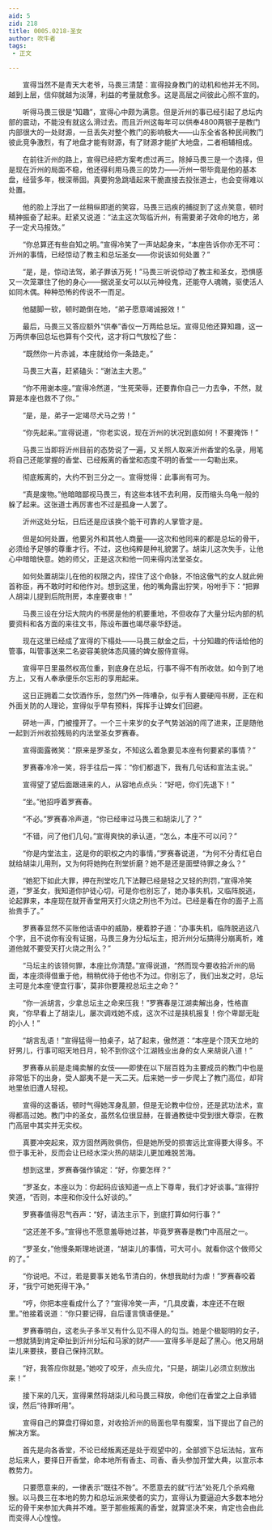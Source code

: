 ```yaml
---
aid: 5
zid: 218
title: 0005.0218-圣女
author: 吹牛者
tags: 
 - 正文

---
```




　　宣得当然不是青天大老爷，马畏三清楚：宣得投身教门的动机和他并无不同。越到上层，信仰就越为淡薄，利益的考量就愈多。这是高层之间彼此心照不宣的。

　　听得马畏三很是“知趣”，宣得心中颇为满意。但是沂州的事已经引起了总坛内部的震动，不能没有就这么滑过去。而且沂州这每年可以供奉4800两银子是教门内部很大的一处财源，一旦丢失对整个教门的影响极大——山东全省各种民间教门彼此竞争激烈，有了地盘才能有财源，有了财源才能扩大地盘，二者相辅相成。

　　在前往沂州的路上，宣得已经把方案考虑过再三。除掉马畏三是一个选择，但是现在沂州的局面不稳，他还得利用马畏三的势力——沂州一带毕竟是他的基本盘，经营多年，根深蒂固。真要狗急跳墙起来干脆直接去投张道士，也会变得难以处置。

　　他的脸上浮出了一丝稍纵即逝的笑容，马畏三迅疾的捕捉到了这点笑意，顿时精神振奋了起来。赶紧又说道：“法主这次驾临沂州，有需要弟子效命的地方，弟子一定犬马报效。”

　　“你总算还有些自知之明。”宣得冷笑了一声站起身来，“本座告诉你亦无不可：沂州的事情，已经惊动了教主和总坛圣女——你说该如何处置？”

　　“是，是，惊动法驾，弟子罪该万死！”马畏三听说惊动了教主和圣女，恐惧感又一次笼罩住了他的身心——据说圣女可以以元神役鬼，还能夺人魂魄，驱使活人如同木偶。种种恐怖的传说不一而足。

　　他腿脚一软，顿时跪倒在地，“弟子愿意竭诚报效！”

　　最后，马畏三又答应额外“供奉”香仪一万两给总坛。宣得见他还算知趣，这一万两供奉回总坛也算有个交代，这才将口气放松了些：

　　“既然你一片赤诚，本座就给你一条路走。”

　　马畏三大喜，赶紧磕头：“谢法主大恩。”

　　“你不用谢本座。”宣得冷然道，“生死荣辱，还要靠你自己一力去争，不然，就算是本座也救不了你。”

　　“是，是，弟子一定竭尽犬马之劳！”

　　“你先起来。”宣得说道，“你老实说，现在沂州的状况到底如何！不要掩饰！”

　　马畏三当即将沂州目前的态势说了一遍，又关照人取来沂州香堂的名录，用笔将自己还能掌握的香堂、已经叛离的香堂和态度不明的香堂一一勾勒出来。

　　彻底叛离的，大约不到三分之一。宣得觉得：此事尚有可为。

　　“真是废物。”他暗暗鄙视马畏三，有这些本钱不去利用，反而缩头乌龟一般的躲了起来。这张道士再厉害也不过是孤身一人罢了。

　　沂州这处分坛，日后还是应该换个能干可靠的人掌管才是。

　　但是如何处置，他要另外和其他人商量——这次和他同来的都是总坛的骨干，必须给予足够的尊重才行。不过，这也纯粹是种礼貌罢了。胡柒儿这次失手，让他心中暗暗快意。她的师父，正是这次和他一同来得内法堂圣女。

　　如何处置胡柒儿在他的权限之内，捏住了这个命脉，不怕这傲气的女人就此俯首称臣，再不敢时时和他作对。想到这里，他的嘴角露出狞笑，吩咐手下：“把罪人胡柒儿提到后院刑房，本座要夜审！”

　　马畏三设在分坛大院内的书房是他的机要重地，不但收存了大量分坛内部的机要资料和各方面的来往文书，陈设布置也竭尽豪华舒适。

　　现在这里已经成了宣得的下榻处——马畏三献金之后，十分知趣的传话给他的管事，叫管事送来二名姿容美貌体态风骚的婢女服侍宣得。

　　宣得平日里虽然权高位重，到底身在总坛，行事不得不有所收敛。如今到了地方上，又有人奉承便乐尔忘形的享用起来。

　　这日正拥着二女饮酒作乐，忽然门外一阵嘈杂，似乎有人要硬闯书房，正在和外面关防的人理论，宣得似乎早有预料，挥挥手让婢女们回避。

　　砰地一声，门被撞开了。一个三十来岁的女子气势汹汹的闯了进来，正是随他一起到沂州收拾残局的内法堂圣女罗赛春。

　　宣得面露微笑：“原来是罗圣女，不知这么着急要见本座有何要紧的事情？”

　　罗赛春冷冷一笑，将手往后一挥：“你们都退下，我有几句话和宣法主说。”

　　宣得望了望后面跟进来的人，从容地点点头：“好吧，你们先退下！”

　　“坐。”他招呼着罗赛春。

　　“不必。”罗赛春冷声道，“你已经审过马畏三和胡柒儿了？”

　　“不错，问了他们几句。”宣得爽快的承认道，“怎么，本座不可以问？”

　　“你是内堂法主，这是你的职权之内的事情，”罗赛春说道，“为何不分青红皂白就给胡柒儿用刑，又为何将她拘在刑堂折磨？她不是还是面壁待罪之身么？”

　　“她犯下如此大罪，押在刑堂吃几下法鞭已经是轻之又轻的刑罚，”宣得冷笑道，“罗圣女，我知道你护徒心切，可是你也别忘了，她办事失机，又临阵脱逃，论起罪来，本座现在就开香堂用天打火烧之刑也不为过。已经是看在你的面子上高抬贵手了。”

　　罗赛春显然不买账他话语中的威胁，梗着脖子道：“办事失机，临阵脱逃这八个字，且不说你有没有证据，马畏三身为分坛坛主，把沂州分坛搞得分崩离析，难道他就不要受天打火烧之刑么？”

　　“马坛主的该领何罪，本座比你清楚。”宣得说道，“然而现今要收拾沂州的局面，本座须得借重于他，稍稍优待于他也不为过。你别忘了，我们出发之时，总坛主可是允本座‘便宜行事’，莫非你要蔑视总坛主之命？”

　　“你一派胡言，少拿总坛主之命来压我！”罗赛春是江湖卖解出身，性格直爽，“你早看上了胡柒儿，屡次调戏她不成，这次不过是挟机报复！你个卑鄙无耻的小人！”

　　“胡言乱语！”宣得猛得一拍桌子，站了起来，傲然道：“本座是个顶天立地的好男儿，行事可昭天地日月，轮不到你这个江湖贱业出身的女人来胡说八道！”

　　罗赛春从前是走绳卖解的女伎——即使在以下层百姓为主要成员的教门中也是非常低下的出身，受人鄙夷不是一天二天。后来她一步一步爬上了教门高位，却背地里依旧遭人轻视。

　　宣得的这番话，顿时气得她浑身乱颤，但是无论教中位份，还是武功法术，宣得都高过她。教门中的圣女，虽然名位很显赫，在普通教徒中受到很大尊崇，在教门高层中其实并无实权。

　　真要冲突起来，双方固然两败俱伤，但是她所受的损害远比宣得要大得多。不但于事无补，反而会让已经水深火热的胡柒儿更加难脱苦海。

　　想到这里，罗赛春强作镇定：“好，你要怎样？”

　　“罗圣女，本座以为：你起码应该知道一点上下尊卑，我们才好谈事。”宣得狞笑道，“否则，本座和你没什么好谈的。”

　　罗赛春值得忍气吞声：“好，请法主示下，到底打算如何行事？”

　　“这还差不多。”宣得也不愿意羞辱她过甚，毕竟罗赛春是教门中高层之一。

　　“罗圣女，”他慢条斯理地说道，“胡柒儿的事情，可大可小。就看你这个做师父的了。”

　　“你说吧。不过，若是要事关她名节清白的，休想我助纣为虐！”罗赛春咬着牙，“我宁可她死得干净。”

　　“哼，你把本座看成什么了？”宣得冷笑一声，“几具皮囊，本座还不在眼里。”他接着说道：“你只要记得，自后谨言慎语便是。”

　　罗赛春明白，这老头子多半又有什么见不得人的勾当。她是个极聪明的女子，一想就猜到肯定牵扯到沂州分坛和马家的财产——宣得多半是起了黑心。他又用胡柒儿来要挟，要自己保持沉默。

　　“好，我答应你就是。”她咬了咬牙，点头应允，“只是，胡柒儿必须立刻放出来！”

　　接下来的几天，宣得果然将胡柒儿和马畏三释放，命他们在香堂之上自承错误，然后“待罪听用”。

　　宣得自己的算盘打得如意，对收拾沂州的局面也早有腹案，当下提出了自己的解决方案。

　　首先是向各香堂，不论已经叛离还是处于观望中的，全部颁下总坛法帖，宣布总坛来人，要择日开香堂，命本地所有香主、司香、香头参加开堂大典，以宣示本教势力。

　　只要愿意来的，一律表示“既往不咎”。不愿意去的就“行法”处死几个杀鸡儆猴。以马畏三在本地的势力和总坛派来使者的实力，宣得认为要逼迫大多数本地分坛的骨干来参加大典并不难。至于那些叛离的香堂，就算坚决不来，肯定也会由此而变得人心惶惶。



